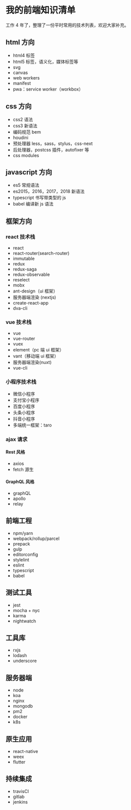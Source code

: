 # 我的前端知识清单

工作 4 年了，整理了一份平时常用的技术列表，欢迎大家补充。

## html 方向

- html4 标签
- html5 标签，语义化，媒体标签等
- svg
- canvas
- web workers
- manifest
- pwa：service worker（workbox）

## css 方向

- css2 语法
- css3 新语法
- 编码规范 bem
- houdini
- 预处理器 less，sass，stylus，css-next
- 后处理器，postcss 插件，autofixer 等
- css modules

## javascript 方向

- es5 常规语法
- es2015，2016，2017，2018 新语法
- typescript 书写带类型的 js
- babel 编译新 js 语法

## 框架方向

### react 技术栈

- react
- react-router(search-router)
- immutable
- redux
- redux-saga
- redux-observable
- reselect
- mobx
- ant-design（ui 框架）
- 服务器端渲染 (nextjs)
- create-react-app
- dva-cli

### vue 技术栈

- vue
- vue-router
- vuex
- element（pc 端 ui 框架）
- vant（移动端 ui 框架）
- 服务器端渲染(nuxt)
- vue-cli

### 小程序技术栈

- 微信小程序
- 支付宝小程序
- 百度小程序
- 头条小程序
- 抖音小程序
- 多端统一框架：taro

### ajax 请求

#### Rest 风格

- axios
- fetch 源生

#### GraphQL 风格

- graphQL
- apollo
- relay

## 前端工程

- npm/yarn
- webpack/rollup/parcel
- prepack
- gulp
- editorconfig
- stylelint
- eslint
- typescript
- babel

## 测试工具

- jest
- mocha + nyc
- karma
- nightwatch

## 工具库

- rxjs
- lodash
- underscore

## 服务器端

- node
- koa
- nginx
- mongodb
- pm2
- docker
- k8s

## 原生应用

- react-native
- weex
- flutter

## 持续集成

- travisCI
- gitlab
- jenkins
